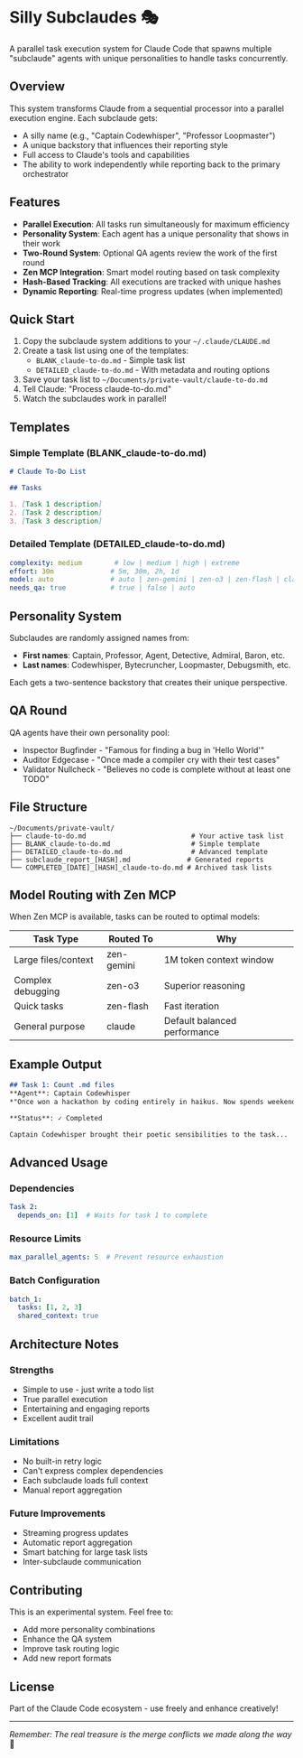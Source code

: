 # Silly Subclaudes 🎭

A parallel task execution system for Claude Code that spawns multiple "subclaude" agents with unique personalities to handle tasks concurrently.

## Overview

This system transforms Claude from a sequential processor into a parallel execution engine. Each subclaude gets:
- A silly name (e.g., "Captain Codewhisper", "Professor Loopmaster")
- A unique backstory that influences their reporting style
- Full access to Claude's tools and capabilities
- The ability to work independently while reporting back to the primary orchestrator

## Features

- **Parallel Execution**: All tasks run simultaneously for maximum efficiency
- **Personality System**: Each agent has a unique personality that shows in their work
- **Two-Round System**: Optional QA agents review the work of the first round
- **Zen MCP Integration**: Smart model routing based on task complexity
- **Hash-Based Tracking**: All executions are tracked with unique hashes
- **Dynamic Reporting**: Real-time progress updates (when implemented)

## Quick Start

1. Copy the subclaude system additions to your `~/.claude/CLAUDE.md`
2. Create a task list using one of the templates:
   - `BLANK_claude-to-do.md` - Simple task list
   - `DETAILED_claude-to-do.md` - With metadata and routing options
3. Save your task list to `~/Documents/private-vault/claude-to-do.md`
4. Tell Claude: "Process claude-to-do.md"
5. Watch the subclaudes work in parallel!

## Templates

### Simple Template (BLANK_claude-to-do.md)
```markdown
# Claude To-Do List

## Tasks

1. [Task 1 description]
2. [Task 2 description]
3. [Task 3 description]
```

### Detailed Template (DETAILED_claude-to-do.md)
```yaml
complexity: medium        # low | medium | high | extreme
effort: 30m              # 5m, 30m, 2h, 1d
model: auto              # auto | zen-gemini | zen-o3 | zen-flash | claude
needs_qa: true           # true | false | auto
```

## Personality System

Subclaudes are randomly assigned names from:
- **First names**: Captain, Professor, Agent, Detective, Admiral, Baron, etc.
- **Last names**: Codewhisper, Bytecruncher, Loopmaster, Debugsmith, etc.

Each gets a two-sentence backstory that creates their unique perspective.

## QA Round

QA agents have their own personality pool:
- Inspector Bugfinder - "Famous for finding a bug in 'Hello World'"
- Auditor Edgecase - "Once made a compiler cry with their test cases"
- Validator Nullcheck - "Believes no code is complete without at least one TODO"

## File Structure

```
~/Documents/private-vault/
├── claude-to-do.md                          # Your active task list
├── BLANK_claude-to-do.md                    # Simple template
├── DETAILED_claude-to-do.md                 # Advanced template
├── subclaude_report_[HASH].md              # Generated reports
└── COMPLETED_[DATE]_[HASH]_claude-to-do.md # Archived task lists
```

## Model Routing with Zen MCP

When Zen MCP is available, tasks can be routed to optimal models:

| Task Type | Routed To | Why |
|-----------|-----------|-----|
| Large files/context | zen-gemini | 1M token context window |
| Complex debugging | zen-o3 | Superior reasoning |
| Quick tasks | zen-flash | Fast iteration |
| General purpose | claude | Default balanced performance |

## Example Output

```markdown
## Task 1: Count .md files
**Agent**: Captain Codewhisper  
*"Once won a hackathon by coding entirely in haikus. Now spends weekends teaching assembly language to houseplants."*

**Status**: ✓ Completed

Captain Codewhisper brought their poetic sensibilities to the task...
```

## Advanced Usage

### Dependencies
```yaml
Task 2:
  depends_on: [1]  # Waits for task 1 to complete
```

### Resource Limits
```yaml
max_parallel_agents: 5  # Prevent resource exhaustion
```

### Batch Configuration
```yaml
batch_1:
  tasks: [1, 2, 3]
  shared_context: true
```

## Architecture Notes

### Strengths
- Simple to use - just write a todo list
- True parallel execution
- Entertaining and engaging reports
- Excellent audit trail

### Limitations
- No built-in retry logic
- Can't express complex dependencies
- Each subclaude loads full context
- Manual report aggregation

### Future Improvements
- Streaming progress updates
- Automatic report aggregation
- Smart batching for large task lists
- Inter-subclaude communication

## Contributing

This is an experimental system. Feel free to:
- Add more personality combinations
- Enhance the QA system
- Improve task routing logic
- Add new report formats

## License

Part of the Claude Code ecosystem - use freely and enhance creatively!

---
*Remember: The real treasure is the merge conflicts we made along the way* 🚀